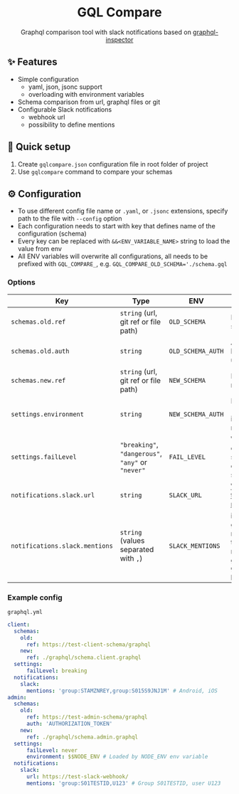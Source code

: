 <div align="center">

# GQL Compare
Graphql comparison tool with slack notifications based on [graphql-inspector](https://github.com/kamilkisiela/graphql-inspector)

</div>

## ✨ Features

- Simple configuration
  - yaml, json, jsonc support
  - overloading with environment variables
- Schema comparison from url, graphql files or git
- Configurable Slack notifications
  - webhook url
  - possibility to define mentions

## 🚀 Quick setup

1. Create `gqlcompare.json` configuration file in root folder of project
2. Use `gqlcompare` command to compare your schemas

## ⚙️ Configuration
- To use different config file name or `.yaml`, or `.jsonc` extensions, specify path to the file with `--config` option
- Each configuration needs to start with key that defines name of the configuration (schema)
- Every key can be replaced with `&&<ENV_VARIABLE_NAME>` string to load the value from env
- All ENV variables will overwrite all configurations, all needs to be prefixed with `GQL_COMPARE_`, e.g. `GQL_COMPARE_OLD_SCHEMA='./schema.gql`

### Options
| Key                            | Type                                             | ENV               | Description                                                                                                     |
|--------------------------------|--------------------------------------------------|-------------------|-----------------------------------------------------------------------------------------------------------------|
| `schemas.old.ref`              | `string` (url, git ref or file path)             | `OLD_SCHEMA`      | Pointer to old schema                                                                                           |
| `schemas.old.auth`             | `string`                                         | `OLD_SCHEMA_AUTH` | Authorization header for url loader                                                                             |
| `schemas.new.ref`              | `string` (url, git ref or file path)             | `NEW_SCHEMA`      | Pointer to new                                                                                                  |
| `settings.environment`         | `string`                                         | `NEW_SCHEMA_AUTH` | Environment (mentioned in notificaitons)                                                                        |
| `settings.failLevel`           | `"breaking"`, `"dangerous"`, `"any"` or `"never"` | `FAIL_LEVEL`      | Which changes in schema will cause that script fails                                                            |
| `notifications.slack.url`      | `string`                                         | `SLACK_URL`       | [Webhook url to publish messages](https://slack.com/help/articles/115005265703-Create-a-bot-for-your-workspace) |
| `notifications.slack.mentions` | `string` (values separated with `,`)               | `SLACK_MENTIONS`  | id of users or groups to mention in the slack message (for groups use `group:` prefix)                          |


### Example config
`graphql.yml`

```yaml
client:
  schemas:
    old:
      ref: https://test-client-schema/graphql
    new:
      ref: ./graphql/schema.client.graphql
  settings:
      failLevel: breaking
  notifications:
    slack:
      mentions: 'group:STAMZNREY,group:S015S9JNJ1M' # Android, iOS
admin:
  schemas:
    old:
      ref: https://test-admin-schema/graphql
      auth: 'AUTHORIZATION_TOKEN'
    new:
      ref: ./graphql/schema.admin.graphql
  settings:
      failLevel: never
      environment: $$NODE_ENV # Loaded by NODE_ENV env variable
  notifications:
    slack:
      url: https://test-slack-webhook/
      mentions: 'group:S01TESTID,U123' # Group S01TESTID, user U123

```
